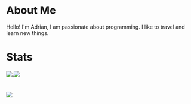 # About Me
Hello! I'm Adrian, I am passionate about programming. I like to travel and learn new things.

# Stats
<a href = "https://github.com/marian010?tab=repositories">
    <img src = "https://github-readme-stats.vercel.app/api?username=Lays6&count_private=true&show_icons=true&theme=dark&include_all_commits=true" align = "center" />
</a>
<a href = "https://github.com/marian010?tab=repositories">
    <img src = "https://github-readme-stats.vercel.app/api/top-langs/?username=Lays6&langs_count=10&theme=dark&layout=compact&card_width=270" align = "center" />
</a>

#
![](https://visitor-badge.glitch.me/badge?page_id=marian010.marian010)
